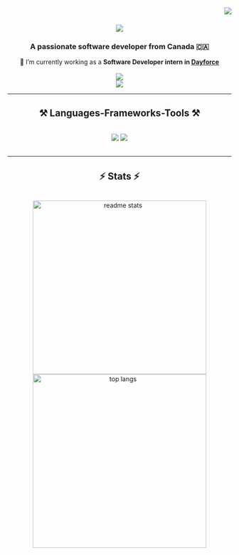 <img align="right" src="https://visitor-badge.laobi.icu/badge?page_id=IlliaKonik.IlliaKonik" />

<h1 align="center">
    <img src="https://readme-typing-svg.herokuapp.com/?font=Righteous&size=35&center=true&vCenter=true&width=500&height=70&duration=4000&lines=Hi+There!+👋;+I'm+Illia+Konik!;" />
</h1>

<h3 align="center">A passionate software developer from Canada 🇨🇦</h3>

<div align="center">
 🔭 I’m currently working as a <strong>Software Developer intern in <a href="https://www.dayforce.com/" target="_blank" >Dayforce</a></strong>
</div>
<br/>
<div align="center">

   <a href="mailto:Illia.Konik.2004@gmail.com" >
    <img src="https://img.shields.io/badge/Gmail-333333?style=for-the-badge&logo=gmail&logoColor=red"/>
  </a>
  </div>
<div align="center">

  <a href="https://www.linkedin.com/in/illia-konik/" target="_blank">
    <img src="https://img.shields.io/badge/LinkedIn-0077B5?style=for-the-badge&logo=linkedin&logoColor=white"/>
  </a>
</div>


 <hr/>
 
<h2 align="center">⚒️ Languages-Frameworks-Tools ⚒️</h2>
<br/>
<div align="center">
    <img src="https://skillicons.dev/icons?i=react,bootstrap,html,typescript,css,github,figma,git,mysql" />
    <img src="https://skillicons.dev/icons?i=cs,javascript,express,java,sqlite,npm,ts,docker,azure,dotnet" /><br>
</div>

<br/>
<hr/>

<h2 align="center">⚡ Stats ⚡</h2>
<br>
<div align=center>
  <img width=390 src="https://github-readme-stats.vercel.app/api?username=IlliaKonik&show_icons=true&theme=react&rank_icon=github&border_radius=10" alt="readme stats" />
  <br/>
  <img width=390 align="center" src="https://github-readme-stats.vercel.app/api/top-langs/?username=IlliaKonik&hide=HTML&langs_count=8&layout=compact&theme=react&border_radius=10&size_weight=0.5&count_weight=0.5&exclude_repo=github-readme-stats" alt="top langs" />
</div>

<br/><br/>
